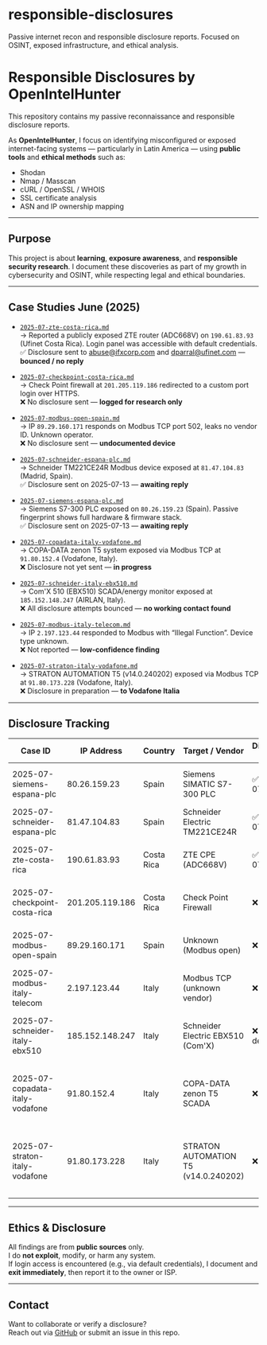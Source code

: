 # responsible-disclosures
Passive internet recon and responsible disclosure reports. Focused on OSINT, exposed infrastructure, and ethical analysis.

# Responsible Disclosures by OpenIntelHunter

This repository contains my passive reconnaissance and responsible disclosure reports.

As **OpenIntelHunter**, I focus on identifying misconfigured or exposed internet-facing systems — particularly in Latin America — using **public tools** and **ethical methods** such as:

- Shodan
- Nmap / Masscan
- cURL / OpenSSL / WHOIS
- SSL certificate analysis
- ASN and IP ownership mapping

---

## Purpose

This project is about **learning**, **exposure awareness**, and **responsible security research**. I document these discoveries as part of my growth in cybersecurity and OSINT, while respecting legal and ethical boundaries.

---
## Case Studies June (2025)

- [`2025-07-zte-costa-rica.md`](2025-07-zte-costa-rica.md)  
  → Reported a publicly exposed ZTE router (ADC668V) on `190.61.83.93` (Ufinet Costa Rica). Login panel was accessible with default credentials.  
  ✅ Disclosure sent to abuse@ifxcorp.com and dparral@ufinet.com — **bounced / no reply**

- [`2025-07-checkpoint-costa-rica.md`](2025-07-checkpoint-costa-rica.md)  
  → Check Point firewall at `201.205.119.186` redirected to a custom port login over HTTPS.  
  ❌ No disclosure sent — **logged for research only**

- [`2025-07-modbus-open-spain.md`](2025-07-modbus-open-spain.md)  
  → IP `89.29.160.171` responds on Modbus TCP port 502, leaks no vendor ID. Unknown operator.  
  ❌ No disclosure sent — **undocumented device**

- [`2025-07-schneider-espana-plc.md`](2025-07-schneider-espana-plc.md)  
  → Schneider TM221CE24R Modbus device exposed at `81.47.104.83` (Madrid, Spain).  
  ✅ Disclosure sent on 2025-07-13 — **awaiting reply**

- [`2025-07-siemens-espana-plc.md`](2025-07-siemens-espana-plc.md)  
  → Siemens S7-300 PLC exposed on `80.26.159.23` (Spain). Passive fingerprint shows full hardware & firmware stack.  
  ✅ Disclosure sent on 2025-07-13 — **awaiting reply**

- [`2025-07-copadata-italy-vodafone.md`](2025-07-copadata-italy-vodafone.md)  
  → COPA-DATA zenon T5 system exposed via Modbus TCP at `91.80.152.4` (Vodafone, Italy).  
  ❌ Disclosure not yet sent — **in progress**

- [`2025-07-schneider-italy-ebx510.md`](2025-07-schneider-italy-ebx510.md)  
  → Com'X 510 (EBX510) SCADA/energy monitor exposed at `185.152.148.247` (AIRLAN, Italy).  
  ❌ All disclosure attempts bounced — **no working contact found**

- [`2025-07-modbus-italy-telecom.md`](2025-07-modbus-italy-telecom.md)  
  → IP `2.197.123.44` responded to Modbus with “Illegal Function”. Device type unknown.  
  ❌ Not reported — **low-confidence finding**

- [`2025-07-straton-italy-vodafone.md`](2025-07-straton-italy-vodafone.md)  
  → STRATON AUTOMATION T5 (v14.0.240202) exposed via Modbus TCP at `91.80.173.228` (Vodafone, Italy).  
  ❌ Disclosure in preparation — **to Vodafone Italia**







---
## Disclosure Tracking

| Case ID                         | IP Address       | Country     | Target / Vendor                 | Disclosure Sent | Status            | Notes                                                  |
|----------------------------------|------------------|-------------|----------------------------------|------------------|--------------------|---------------------------------------------------------|
| 2025-07-siemens-espana-plc       | 80.26.159.23     | Spain       | Siemens SIMATIC S7-300 PLC       | ✅ 2025-07-13     | ⏳ Awaiting reply  | Publicly accessible industrial PLC (S7)                 |
| 2025-07-schneider-espana-plc     | 81.47.104.83     | Spain       | Schneider Electric TM221CE24R    | ✅ 2025-07-13     | ⏳ Awaiting reply  | Modbus TCP on real PLC, no auth                         |
| 2025-07-zte-costa-rica           | 190.61.83.93     | Costa Rica  | ZTE CPE (ADC668V)                | ✅ 2025-07-12     | 📭 Bounced        | IFX/UFInet Costa Rica, default creds found              |
| 2025-07-checkpoint-costa-rica    | 201.205.119.186  | Costa Rica  | Check Point Firewall             | ❌ Not sent      | 📝 Documented only | No clear vulnerability, logged for research             |
| 2025-07-modbus-open-spain        | 89.29.160.171    | Spain       | Unknown (Modbus open)            | ❌ Not sent      | 📝 Documented only | Passive exposure, unknown operator                      |
| 2025-07-modbus-italy-telecom     | 2.197.123.44     | Italy       | Modbus TCP (unknown vendor)      | ❌ Not sent      | 📝 Documented only | “Illegal Function” response on port 502                 |
| 2025-07-schneider-italy-ebx510 | 185.152.148.247 | Italy | Schneider Electric EBX510 (Com'X) | ❌ Not deliverable | 📭 All contacts bounced | No working email found at AIRLAN. Logged for awareness.
| 2025-07-copadata-italy-vodafone | 91.80.152.4      | Italy       | COPA-DATA zenon T5 SCADA       | ❌ Not sent      | 📝 Documented only | Public Modbus TCP leak of vendor + version metadata |
| 2025-07-straton-italy-vodafone | 91.80.173.228 | Italy | STRATON AUTOMATION T5 (v14.0.240202) | ❌ Not sent | 📝 Disclosure in prep | Public SCADA device exposed via Modbus TCP with full software ID |


---

## Ethics & Disclosure

All findings are from **public sources** only.  
I do **not exploit**, modify, or harm any system.  
If login access is encountered (e.g., via default credentials), I document and **exit immediately**, then report it to the owner or ISP.

---

## Contact

Want to collaborate or verify a disclosure?  
Reach out via [GitHub](https://github.com/OpenIntelHunter) or submit an issue in this repo.

